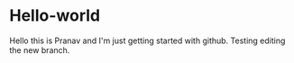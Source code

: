 # Hello-world
Hello this is Pranav and I'm just getting started with github.
Testing editing the new branch.
